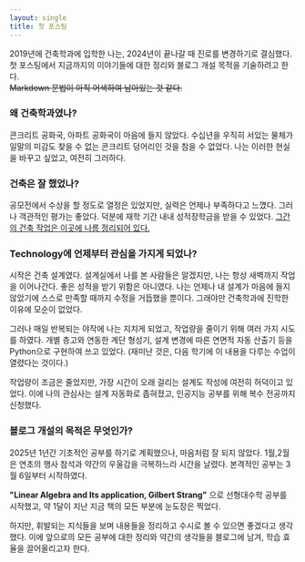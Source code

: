 ```yaml
---
layout: single
title: 첫 포스팅
---
```



2019년에 건축학과에 입학한 나는, 2024년이 끝나갈 때 진로를 변경하기로 결심했다. 
첫 포스팅에서 지금까지의 이야기들에 대한 정리와 블로그 개설 목적을 기술하려고 한다.  
~~Markdown 문법이 아직 어색하여 남아있는 것 같다.~~


### **왜 건축학과였나?**   
콘크리트 공화국, 아파트 공화국이 마음에 들지 않았다. 수십년을 우직히 서있는 물체가 일말의 미감도 찾을 수 없는 콘크리트 덩어리인 것을 참을 수 없었다. 나는 이러한 현실을 바꾸고 싶었고, 여전히 그러하다. 



### **건축은 잘 했었나?**   
공모전에서 수상을 할 정도로 열정은 있었지만, 실력은 언제나 부족하다고 느꼈다.
​그러나 객관적인 평가는 좋았다. 덕분에 재학 기간 내내 성적장학금을 받을 수 있었다. 
​[그간의 건축 작업은 이곳에 나름 정리되어 있다.](https://openarchive.uosarch.ac.kr/profile?id=VXNlcjpkODI1NzgwZS03MzMwLTQ5OWItYWM0Ny00MWM1ODIxN2VjMDk)   


### **Technology에 언제부터 관심을 가지게 되었나?**   
시작은 건축 설계였다. 설계실에서 나를 본 사람들은 알겠지만, 나는 항상 새벽까지 작업을 이어나간다.
좋은 성적을 받기 위함은 아니였다. 나는 언제나 내 설계가 마음에 들지 않았기에 스스로 만족할 때까지
​수정을 거듭했을 뿐이다. 그래야만 건축학과에 진학한 이유에 모순이 없었다. 

​그러나 매일 반복되는 야작에 나는 지치게 되었고, 작업량을 줄이기 위해 여러 가지 시도를 하였다.
​개별 층고와 연동한 계단 형성기,  설계 변경에 따른 연면적 자동 산출기 등을 Python으로 
​구현하여 쓰고 있었다. (재미난 것은, 다음 학기에 이 내용을 다루는 수업이 열렸다는 것이다.)   

​작업량이 조금은 줄었지만, 가장 시간이 오래 걸리는 설계도 작성에 여전히 허덕이고 있었다.
​이에 나의 관심사는 설계 자동화로 좁혀졌고, 인공지능 공부를 위해 복수 전공까지 신청했다.   

   

### **블로그 개설의 목적은 무엇인가?**
2025년 1년간 기초적인 공부를 하기로 계획했으나, 마음처럼 잘 되지 않았다.
​1월,2월은 연초의 행사 참석과 약간의 우울감을 극복하느라 시간을 날렸다.​	
​본격적인 공부는 3월 6일부터 시작하였다.   


**"Linear Algebra and Its application, Gilbert Strang"** 으로 
선형대수학 공부를 시작했고, 약 1달이 지난 지금 책의 모든 부분에 눈도장은 찍었다.   

하지만, 휘발되는 지식들을 보며 내용들을 정리하고 수시로 볼 수 있으면 좋겠다고 생각했다. 이에 앞으로의 모든 공부에 대한 정리와 약간의 생각들을 블로그에 남겨, 학습 효율을 끌어올리고자 한다.
